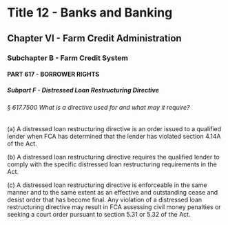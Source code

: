 
# Title 12 - Banks and Banking
## Chapter VI - Farm Credit Administration
### Subchapter B - Farm Credit System
#### PART 617 - BORROWER RIGHTS
##### Subpart F - Distressed Loan Restructuring Directive
###### § 617.7500 What is a directive used for and what may it require?

(a) A distressed loan restructuring directive is an order issued to a qualified lender when FCA has determined that the lender has violated section 4.14A of the Act.

(b) A distressed loan restructuring directive requires the qualified lender to comply with the specific distressed loan restructuring requirements in the Act.

(c) A distressed loan restructuring directive is enforceable in the same manner and to the same extent as an effective and outstanding cease and desist order that has become final. Any violation of a distressed loan restructuring directive may result in FCA assessing civil money penalties or seeking a court order pursuant to section 5.31 or 5.32 of the Act.
